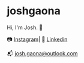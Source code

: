 # joshgaona

Hi, I'm Josh. 👋

📷 <a href="https://www.instagram.com/reyjoshuagaona/">Instagram</a>| 👔 <a href="https://www.linkedin.com/in/joshgaona/">Linkedin</a>

📬 josh.gaona@outlook.com
